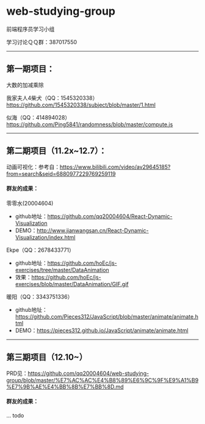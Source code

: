 # web-studying-group
前端程序员学习小组

学习讨论ＱＱ群：387017550

---

## 第一期项目：

大数的加减乘除

我家夫人4柴犬（QQ：1545320338）
https://github.com/1545320338/subject/blob/master/1.html

似海（QQ：414894028）
https://github.com/Ping5841/randomness/blob/master/compute.js

---

## 第二期项目（11.2x~12.7）：

动画可视化：参考自：https://www.bilibili.com/video/av29645185?from=search&seid=6880977229769259119

#### 群友的成果：

零零水(20004604)

* github地址：https://github.com/qq20004604/React-Dynamic-Visualization
* DEMO：http://www.jianwangsan.cn/React-Dynamic-Visualization/index.html

Ekpe（QQ：2678433771）

* github地址：https://github.com/hoEc/js-exercises/tree/master/DataAnimation
* 效果：https://github.com/hoEc/js-exercises/blob/master/DataAnimation/GIF.gif

暖阳（QQ：3343751336）

* github地址：https://github.com/Pieces312/JavaScript/blob/master/animate/animate.html
* DEMO：https://pieces312.github.io/JavaScript/animate/animate.html

---

## 第三期项目（12.10~）

PRD见：https://github.com/qq20004604/web-studying-group/blob/master/%E7%AC%AC%E4%B8%89%E6%9C%9F%E9%A1%B9%E7%9B%AE%E4%BB%8B%E7%BB%8D.md

#### 群友的成果：

... todo